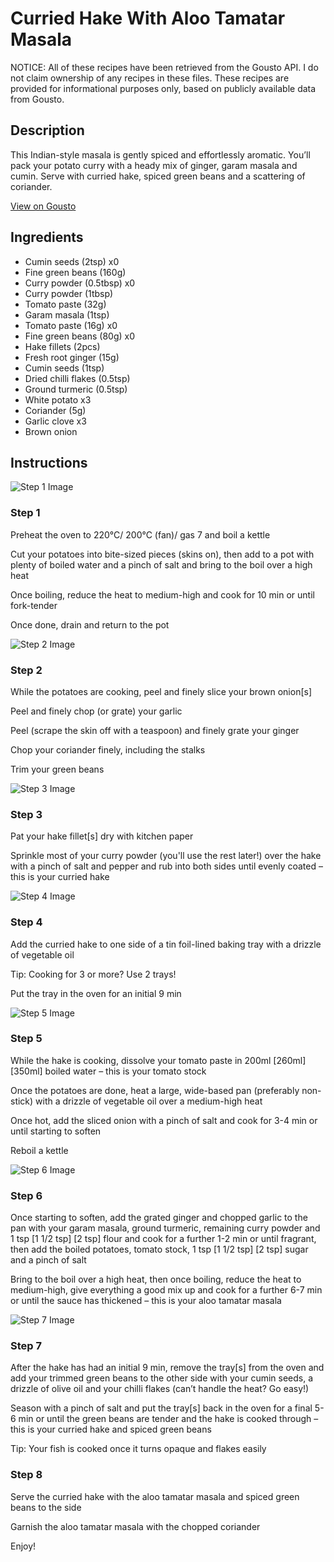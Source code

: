 # Curried Hake With Aloo Tamatar Masala

NOTICE: All of these recipes have been retrieved from the Gousto API. I do not claim ownership of any recipes in these files. These recipes are provided for informational purposes only, based on publicly available data from Gousto.

## Description

This Indian-style masala is gently spiced and effortlessly aromatic. You’ll pack your potato curry with a heady mix of ginger, garam masala and cumin. Serve with curried hake, spiced green beans and a scattering of coriander.

[View on Gousto](https://www.gousto.co.uk/recipes/cookbook/curried-hake-with-aloo-tamatar-masala)

## Ingredients

- Cumin seeds (2tsp) x0
- Fine green beans (160g)
- Curry powder (0.5tbsp) x0
- Curry powder (1tbsp)
- Tomato paste (32g)
- Garam masala (1tsp)
- Tomato paste (16g) x0
- Fine green beans (80g) x0
- Hake fillets (2pcs)
- Fresh root ginger (15g)
- Cumin seeds (1tsp)
- Dried chilli flakes (0.5tsp)
- Ground turmeric (0.5tsp)
- White potato x3
- Coriander (5g)
- Garlic clove x3
- Brown onion

## Instructions

![Step 1 Image](https://production-media.gousto.co.uk/cms/recipe-step-image/Step-1-1674825149003-x200.jpg)

### Step 1

Preheat the oven to 220°C/ 200°C (fan)/ gas 7 and boil a kettle

Cut your potatoes into bite-sized pieces (skins on), then add to a pot with plenty of boiled water and a pinch of salt and bring to the boil over a high heat

Once boiling, reduce the heat to medium-high and cook for 10 min or until fork-tender

Once done, drain and return to the pot

![Step 2 Image](https://production-media.gousto.co.uk/cms/recipe-step-image/Step-2-1674825160032-x200.jpg)

### Step 2

While the potatoes are cooking, peel and finely slice your brown onion[s]

Peel and finely chop (or grate) your garlic

Peel (scrape the skin off with a teaspoon) and finely grate your ginger

Chop your coriander finely, including the stalks

Trim your green beans

![Step 3 Image](https://production-media.gousto.co.uk/cms/recipe-step-image/Step-3-1674825222923-x200.jpg)

### Step 3

Pat your hake fillet[s] dry with kitchen paper

Sprinkle most of your curry powder (you'll use the rest later!) over the hake with a pinch of salt and pepper and rub into both sides until evenly coated – this is your curried hake

![Step 4 Image](https://production-media.gousto.co.uk/cms/recipe-step-image/Step-4-1674825230206-x200.jpg)

### Step 4

Add the curried hake to one side of a tin foil-lined baking tray with a drizzle of vegetable oil

Tip: Cooking for 3 or more? Use 2 trays!

Put the tray in the oven for an initial 9 min

![Step 5 Image](https://production-media.gousto.co.uk/cms/recipe-step-image/Step-5-1674831729034-x200.jpg)

### Step 5

While the hake is cooking, dissolve your tomato paste in 200ml <span class="text-purple">[260ml]</span><span class="text-danger"> [350ml] </span>boiled water – this is your tomato stock

Once the potatoes are done, heat a large, wide-based pan (preferably non-stick) with a drizzle of vegetable oil over a medium-high heat

Once hot, add the sliced onion with a pinch of salt and cook for 3-4 min or until starting to soften

Reboil a kettle

![Step 6 Image](https://production-media.gousto.co.uk/cms/recipe-step-image/Step-6-1674825293614-x200.jpg)

### Step 6

Once starting to soften, add the grated ginger and chopped garlic to the pan with your garam masala, ground turmeric, remaining curry powder and 1 tsp <span class="text-purple">[1 1/2 tsp]</span> <span class="text-danger">[2 tsp]</span> flour and cook for a further 1-2 min or until fragrant, then add the boiled potatoes, tomato stock, 1 tsp <span class="text-purple">[1 1/2 tsp]</span><span class="text-danger"> [2 tsp] </span>sugar and a pinch of salt

Bring to the boil over a high heat, then once boiling, reduce the heat to medium-high, give everything a good mix up and cook for a further 6-7 min or until the sauce has thickened – this is your aloo tamatar masala

![Step 7 Image](https://production-media.gousto.co.uk/cms/recipe-step-image/Step-7-1674825300857-x200.jpg)

### Step 7

After the hake has had an initial 9 min, remove the tray[s] from the oven and add your trimmed green beans to the other side with your cumin seeds, a drizzle of olive oil and your chilli flakes (can’t handle the heat? Go easy!)

Season with a pinch of salt and put the tray[s] back in the oven for a final 5-6 min or until the green beans are tender and the hake is cooked through – this is your curried hake and spiced green beans

Tip: Your fish is cooked once it turns opaque and flakes easily

### Step 8

Serve the curried hake with the aloo tamatar masala and spiced green beans to the side

Garnish the aloo tamatar masala with the chopped coriander

Enjoy!

